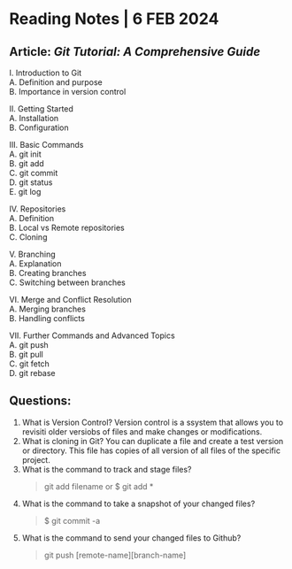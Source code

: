 # **Reading Notes | 6 FEB 2024**

## Article: _Git Tutorial: A Comprehensive Guide_

I. Introduction to Git   
A. Definition and purpose   
B. Importance in version control   
   
II. Getting Started   
A. Installation   
B. Configuration

III. Basic Commands   
A. git init   
B. git add   
C. git commit   
D. git status   
E. git log

IV. Repositories   
A. Definition   
B. Local vs Remote repositories   
C. Cloning

V. Branching   
A. Explanation   
B. Creating branches   
C. Switching between branches

VI. Merge and Conflict Resolution   
A. Merging branches   
B. Handling conflicts

VII. Further Commands and Advanced Topics   
A. git push   
B. git pull   
C. git fetch   
D. git rebase



## **Questions:**

1. What is Version Control?
   Version control is a ssystem that allows you to revisiti older versiobs of files and make changes or modifications. 
3. What is cloning in Git?
   You can duplicate a file and create a test version or directory. This file has copies of all version of all files of the specific project. 
5. What is the command to track and stage files?
   > git add filename or $ git add *
7. What is the command to take a snapshot of your changed files?
   > $ git commit -a
9. What is the command to send your changed files to Github?
   > git push [remote-name][branch-name]

